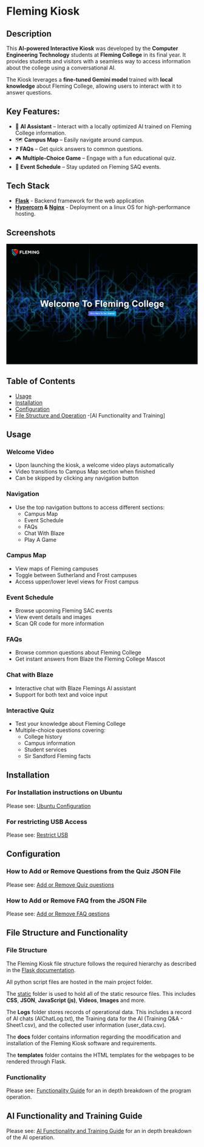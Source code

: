 # Fleming Kiosk

## Description

This **AI-powered Interactive Kiosk** was developed by the **Computer Engineering Technology** students at
**Fleming College** in its final year. It provides students and visitors with a seamless way to access information about the college
using a conversational AI.

The Kiosk leverages a **fine-tuned Gemini model** trained with **local knowledge** about Fleming College, allowing users
to interact with it to answer questions.

## Key Features:

- 🧠 **AI Assistant** – Interact with a locally optimized AI trained on Fleming College information.
- 🗺 **Campus Map** – Easily navigate around campus.
- ❓ **FAQs** – Get quick answers to common questions.
- 🎮 **Multiple-Choice Game** – Engage with a fun educational quiz.
- 📅 **Event Schedule** – Stay updated on Fleming SAQ events.

## Tech Stack

- **[Flask](https://flask.palletsprojects.com/en/stable/)** - Backend framework for the web application
- **[Hypercorn](https://hypercorn.readthedocs.io/en/latest/) & [Nginx](https://nginx.org/en/docs/)** - Deployment on a linux OS for high-performance hosting.

## Screenshots

![Screenshot](/static/images/welcome_screen.png)

## Table of Contents

- [Usage](#usage)
- [Installation](#installation)
- [Configuration](#configuration)
- [File Structure and Operation](#File-Structure-and-Functionality) -[AI Functionality and Training]

## Usage

### Welcome Video

- Upon launching the kiosk, a welcome video plays automatically
- Video transitions to Campus Map section when finished
- Can be skipped by clicking any navigation button

### Navigation

- Use the top navigation buttons to access different sections:
  - Campus Map
  - Event Schedule
  - FAQs
  - Chat With Blaze
  - Play A Game

### Campus Map

- View maps of Fleming campuses
- Toggle between Sutherland and Frost campuses
- Access upper/lower level views for Frost campus

### Event Schedule

- Browse upcoming Fleming SAC events
- View event details and images
- Scan QR code for more information

### FAQs

- Browse common questions about Fleming College
- Get instant answers from Blaze the Fleming College Mascot

### Chat with Blaze

- Interactive chat with Blaze Flemings AI assistant
- Support for both text and voice input

### Interactive Quiz

- Test your knowledge about Fleming College
- Multiple-choice questions covering:
  - College history
  - Campus information
  - Student services
  - Sir Sandford Fleming facts

## Installation

### For Installation instructions on Ubuntu

Please see: [Ubuntu Configuration](docs/Ubuntu_configuration.md)

### For restricting USB Access

Please see: [Restrict USB](docs/restrict_usb_devices.md)

## Configuration

### How to Add or Remove Questions from the Quiz JSON File

Please see: [Add or Remove Quiz questions](docs/How_to_add_or_remove_quiz_questions.md)

### How to Add or Remove FAQ from the JSON File

Please see: [Add or Remove FAQ qestions](docs/Add_or_remove_FAQ.md)

## File Structure and Functionality

### File Structure

The Fleming Kiosk file structure follows the required hierarchy as described in the [Flask documentation](https://flask.palletsprojects.com/en/stable/quickstart/).

All python script files are hosted in the main project folder.

The [static](https://flask.palletsprojects.com/en/stable/quickstart/#static-files) folder is used to hold all of the static resource files. This includes **CSS**, **JSON**, **JavaScript (js)**, **Videos**, **Images** and more.

The **Logs** folder stores records of operational data. This includes a record of AI chats (AIChatLog.txt), the Training data for the AI (Training Q&A - Sheet1.csv), and the collected user information (user_data.csv).

The **docs** folder contains information regarding the moodification and installation of the Fleming Kiosk software and requirements.

The **templates** folder contains the HTML templates for the webpages to be rendered through Flask.

### Functionality

Please see: [Functionality Guide](docs/Functionality_guide.md) for an in depth breakdown of the program operation.

## AI Functionality and Training Guide

Please see: [AI Functionality and Training Guide](docs/AI_Functionality_and_Training_Guide.md) for an in depth breakdown of the AI operation.
